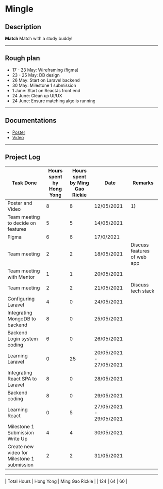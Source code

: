 # Mingle

## Description

**Match** Match with a study buddy!

---
## Rough plan
- 17 - 23 May: Wireframing (figma)
- 23 - 25 May: DB design
- 26 May: Start on Laravel backend 
- 30 May: Milestone 1 submission
- 1 June: Start on ReactJs front end
- 24 June: Clean up UI/UX
- 24 June: Ensure matching algo is running

---
## Documentations
- [Poster](https://drive.google.com/file/d/1hSSSFwsFvxNulO4DnH4-m_zSkJjgX59e/view?usp=sharing)
- [Video](https://drive.google.com/file/d/1ORkxYJhm3nbASeL9x0V5Z1Gok16BwiRY/view?usp=sharing)

---
## Project Log
| Task Done      | Hours spent by Hong Yong | Hours spent by Ming Gao Rickie | Date | Remarks |
| - | - | - | - | - |
| Poster and Video | 8 | 8 | 12/05/2021 | 1) 
| Team meeting to decide on features | 5 | 5 | 14/05/2021 |
| Figma | 6 | 6 | 17/0/2021 |
| Team meeting | 2 | 2 | 18/05/2021 | Discuss features of web app |
| Team meeting with Mentor | 1 | 1 | 20/05/2021 |
| Team meeting | 2 | 2 | 21/05/2021 | Discuss tech stack |
| Configuring Laravel | 4 | 0 | 24/05/2021 |
| Integrating MongoDB to backend | 8 | 0 | 25/05/2021 |
| Backend Login system coding | 6 | 0 | 26/05/2021 |
| Learning Laravel| 0 | 25 | 20/05/2021 - 27/05/2021 |
| Integrating React SPA to Laravel | 8 | 0 | 28/05/2021 |
| Backend coding | 8 | 0 | 29/05/2021 |
| Learning React| 0 | 5 | 27/05/2021 - 29/05/2021 |
| Milestone 1 Submission Write Up | 4 | 4 | 30/05/2021 |
| Create new video for Milestone 1 submission | 2 | 2 | 31/05/2021 |

---
| Total Hours | Hong Yong | Ming Gao Rickie |
| 124 | 64 | 60 |
